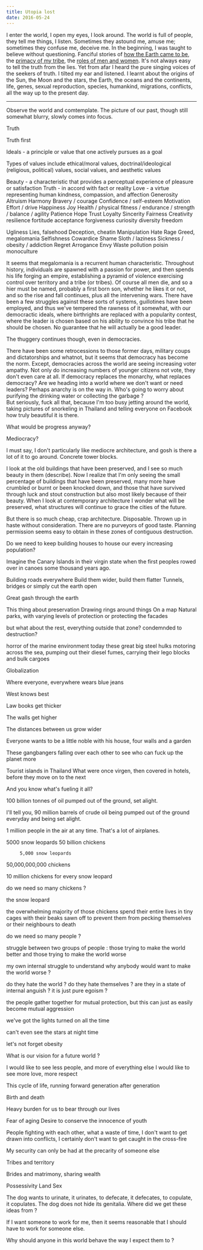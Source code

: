 ```yaml
---
title: Utopia lost
date: 2016-05-24
---
```


I enter the world, I open my eyes, I look around.  The world is full of people, they tell me things, I listen.  Sometimes they astound me, amuse me; sometimes they confuse me, deceive me.  In the beginning, I was taught to believe without questioning.  Fanciful stories of [how the Earth came to be](https://en.wikipedia.org/wiki/Genesis_creation_narrative), the [primacy of my tribe](https://en.wikipedia.org/wiki/Apartheid), the [roles of men and women](https://en.wikipedia.org/wiki/Heteronormativity).  It's not always easy to tell the truth from the lies.  Yet from afar I heard the pure singing voices of the seekers of truth.  I tilted my ear and listened.  I learnt about the origins of the Sun, the Moon and the stars, the Earth, the oceans and the continents, life, genes, sexual reproduction, species, humankind, migrations, conflicts, all the way up to the present day.

---






Observe the world and comtemplate.  The picture of our past, though still somewhat blurry, slowly comes into focus.


Truth






Truth first



Ideals - a principle or value that one actively pursues as a goal

Types of values include ethical/moral values, doctrinal/ideological (religious, political) values, social values, and aesthetic values


Beauty - a characteristic that provides a perceptual experience of pleasure or satisfaction
Truth - in accord with fact or reality
Love - a virtue representing human kindness, compassion, and affection
Generosity
Altruism
Harmony
Bravery / courage
Confidence / self-esteem
Motivation
Effort / drive
Happiness
Joy
Health / physical fitness / endurance / strength / balance / agility
Patience
Hope
Trust
Loyalty
Sincerity
Fairness
Creativity
resilience
fortitude
acceptance
forgiveness
curiosity
diversity
freedom


Ugliness
Lies, falsehood
Deception, cheatin
Manipulation
Hate
Rage
Greed, megalomania
Selfishness
Cowardice
Shame
Sloth / laziness
Sickness / obesity / addiction
Regret
Arrogance
Envy
Waste
pollution
poisin
monoculture



It seems that megalomania is a recurrent human characteristic.  Throughout history, individuals are spawned with a passion for power, and then spends his life forging an empire, establishing a pyramid of violence exercising control over territory and a tribe (or tribes).  Of course all men die, and so a hier must be named, probably a first born son, whether he likes it or not, and so the rise and fall continues, plus all the intervening wars.
There have been a few struggles against these sorts of systems, guillotines have been employed, and thus we've tempered the rawness of it somewhat, with our democractic ideals, where birthrights are replaced with a popularity contest, where the leader is chosen based on his ability to convince his tribe that he should be chosen.  No guarantee that he will actually be a good leader.

The thuggery continues though, even in democracies.

There have been some retrocessions to those former days, military coups and dictatorships and whatnot, but it seems that democracy has become the norm.
Except, democracies across the world are seeing increasing voter ampathy.  Not only do increasing numbers of younger citizens not vote, they don't even care at all.  If democracy replaces the monarchy, what replaces democracy?  Are we heading into a world where we don't want or need leaders?  Perhaps anarchy is on the way in.  Who's going to worry about purifying the drinking water or collecting the garbage ?  
But seriously, fuck all that, because I'm too busy jetting around the world, taking pictures of snorkeling in Thailand and telling everyone on Facebook how truly beautiful it is there.

What would be progress anyway?

Mediocracy?  

I must say, I don't particularly like mediocre architecture, and gosh is there a lot of it to go around.  Concrete tower blocks.

I look at the old buildings that have been preserved, and I see so much beauty in them (describe).  Now I realize that I'm only seeing the small percentage of buildings that have been preserved, many more have crumbled or burnt or been knocked down, and those that have survived through luck and stout construction but also most likely because of their beauty.  When I look at contemporary architecture I wonder what will be preserved, what structures will continue to grace the cities of the future.

But there is so much cheap, crap architecture.  Disposable.  Thrown up in haste without consideration.  There are no purveyors of good taste.  Planning permission seems easy to obtain in these zones of contiguous destruction.


Do we need to keep building houses to house our every increasing population?

Imagine the Canary Islands in their virgin state when the first peoples rowed over in canoes some thousand years ago.

Building roads everywhere
Build them wider, build them flatter
Tunnels, bridges or simply cut the earth open

Great gash through the earth

This thing about preservation
Drawing rings around things
On a map
Natural parks, with varying levels of protection
or protecting the facades

but what about the rest, everything outside that zone?  condemnded to destruction?

horror of the marine environment today
these great big steel hulks motoring across the sea, pumping out their diesel fumes, carrying their lego blocks and bulk cargoes

Globalization

Where everyone, everywhere wears blue jeans

West knows best

Law books get thicker

The walls get higher

The distances between us grow wider

Everyone wants to be a little noble with his house, four walls and a garden

These gangbangers falling over each other to see who can fuck up the planet more

Tourist islands in Thailand
What were once virgen, then covered in hotels, before they move on to the next

And you know what's fueling it all?

100 billion tonnes of oil pumped out of the ground, set alight.

I'll tell you, 90 million barrels of crude oil being pumped out of the ground everyday and being set alight.

1 million people in the air at any time.  That's a lot of airplanes.


5000 snow leopards
50 billion chickens

         5,000 snow leopards
50,000,000,000 chickens

10 million chickens for every snow leopard

do we need so many chickens ?

the snow leopard 

the overwhelming majority of those chickens spend their entire lives in tiny cages with their beaks sawn off to prevent them from pecking themselves or their neighbours to death

do we need so many people ?


struggle between two groups of people : those trying to make the world better and those trying to make the world worse


my own internal struggle to understand why anybody would want to make the world worse ?

do they hate the world ?  do they hate themselves ?  are they in a state of internal anguish ?  it is just pure egoism ?

the people gather together for mutual protection, but this can just as easily become mutual aggression


we've got the lights turned on all the time

can't even see the stars at night time

let's not forget obesity

What is our vision for a future world ?

I would like to see less people, and more of everything else
I would like to see more love, more respect 











This cycle of life, running forward generation after generation

Birth and death

Heavy burden for us to bear through our lives 

Fear of aging
Desire to conserve the innocence of youth


People fighting with each other, what a waste of time, I don't want to get drawn into conflicts, I certainly don't want to get caught in the cross-fire

My security can only be had at the precarity of someone else

Tribes and territory

Brides and matrimony, sharing wealth


Possessivity
Land
Sex


The dog wants to urinate, it urinates, to defecate, it defecates, to copulate, it copulates.  The dog does not hide its genitalia.  Where did we get these ideas from ?


If I want someone to work for me, then it seems reasonable that I should have to work for someone else.

Why should anyone in this world behave the way I expect them to ?



